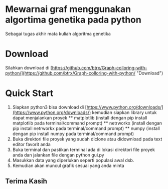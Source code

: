 # Mewarnai graf menggunakan algortima genetika pada python
Sebagai tugas akhir mata kuliah algoritma genetika

# Download
Silahkan download di [https://github.com/btrx/Graph-colloring-with-python/](https://github.com/btrx/Graph-colloring-with-python/ "Download")

# Quick Start
1. Siapkan python3 bisa download di [https://www.python.org/downloads/](https://www.python.org/downloads/) kemudian siapkan library untuk dapat menjalankan proyek
  ** matplotlib (install dengan pip install matplotlib pada terminal/command prompt)
  ** netrworkx (install dengan pip install netrworkx pada terminal/command prompt)
  ** numpy (install dengan pip install numpy pada terminal/command prompt)
2. Buka direktori file proyek yang sudah diclone atau didownload pada text editor favorit anda
3. Buka terminal dan pastikan terminal ada di lokasi direktori file proyek anda dan jalankan file dengan python gui.py
4. Masukkan data yang diperlukan seperti populasi awal dsb.
5. Kemudian akan muncul grafik sesuai yang anda minta

## Terima Kasih

